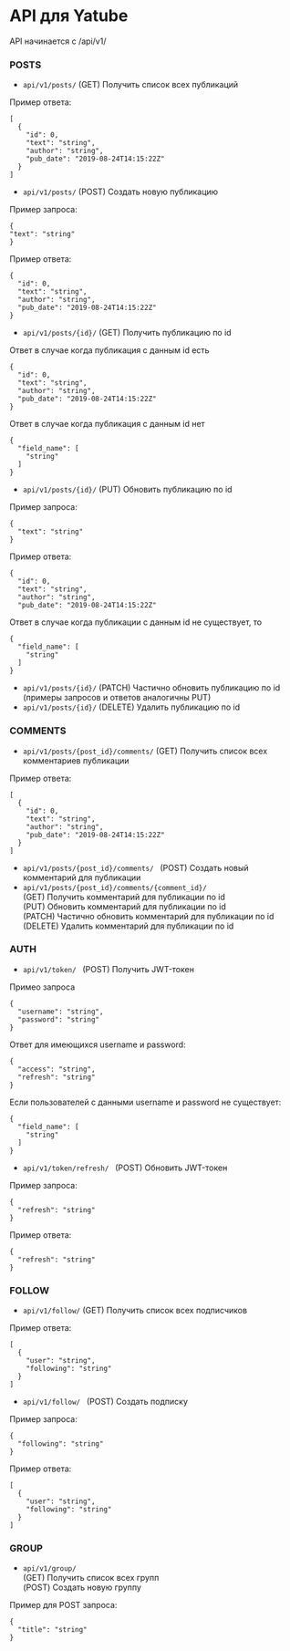 # API для Yatube      

API начинается с /api/v1/

### POSTS

- ```api/v1/posts/``` (GET) Получить список всех публикаций    

Пример ответа:    

```
[
  {
    "id": 0,
    "text": "string",
    "author": "string",
    "pub_date": "2019-08-24T14:15:22Z"
  }
]
```

- ```api/v1/posts/``` (POST) Создать новую публикацию

Пример запроса:    

```
{
"text": "string"
}
```

Пример ответа:    

```
{
  "id": 0,
  "text": "string",
  "author": "string",
  "pub_date": "2019-08-24T14:15:22Z"
}
```

- ```api/v1/posts/{id}/``` (GET) Получить публикацию по id    

Ответ в случае когда публикация с данным id есть

```
{
  "id": 0,
  "text": "string",
  "author": "string",
  "pub_date": "2019-08-24T14:15:22Z"
}
```

Ответ в случае когда публикация с данным id нет   

```
{
  "field_name": [
    "string"
  ]
}
```

- ```api/v1/posts/{id}/``` (PUT) Обновить публикацию по id

Пример запроса:

```
{
  "text": "string"
}
```

Пример ответа:   

```
{
  "id": 0,
  "text": "string",
  "author": "string",
  "pub_date": "2019-08-24T14:15:22Z"
```

Ответ в случае когда публикации с данным id не существует, то     

```
{
  "field_name": [
    "string"
  ]
}
```

-  ```api/v1/posts/{id}/``` (PATCH)  Частично обновить публикацию по id (примеры запросов и ответов аналогичны PUT)  
-  ```api/v1/posts/{id}/``` (DELETE) Удалить публикацию по id    

### COMMENTS     

- ```api/v1/posts/{post_id}/comments/``` (GET) Получить список всех комментариев публикации      

Пример ответа:    

```
[
  {
    "id": 0,
    "text": "string",
    "author": "string",
    "pub_date": "2019-08-24T14:15:22Z"
  }
]
```


-  ```api/v1/posts/{post_id}/comments/ ``` (POST) Создать новый комментарий для публикации   
-  ```api/v1/posts/{post_id}/comments/{comment_id}/ ```   
   (GET) Получить комментарий для публикации по id   
   (PUT) Обновить комментарий для публикации по id    
   (PATCH) Частично обновить комментарий для публикации по id    
   (DELETE) Удалить комментарий для публикации по id
   
   
### AUTH    
   
- ```api/v1/token/ ``` (POST) Получить JWT-токен   

Примео запроса    

```
{
  "username": "string",
  "password": "string"
}
```

Ответ для имеющихся username и password:      

```
{
  "access": "string",
  "refresh": "string"
}
```
Если пользователей с данными username и password не существует:   
```
{
  "field_name": [
    "string"
  ]
}   
```


- ```api/v1/token/refresh/ ``` (POST) Обновить JWT-токен     

Пример запроса:    

```
{
  "refresh": "string"
}
```

Пример ответа:    

```
{
  "refresh": "string"
}
```    

### FOLLOW      

- ```api/v1/follow/``` (GET)  Получить список всех подписчиков    

Пример ответа:   

```
[
  {
    "user": "string",
    "following": "string"
  }
]
```

- ```api/v1/follow/ ``` (POST) Создать подписку   

Пример запроса:   

```
{
  "following": "string"
}
```    

Пример ответа:   

```
[
  {
    "user": "string",
    "following": "string"
  }
]
```   

### GROUP    

- ```api/v1/group/```     
      (GET) Получить список всех групп   
      (POST) Создать новую группу   
      
Пример для POST запроса:    

```
{
  "title": "string"
}
```


